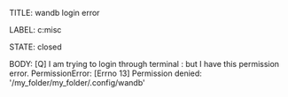 TITLE:
wandb login error

LABEL:
c:misc

STATE:
closed

BODY:
[Q] I am trying to login through terminal : but I have this permission error. PermissionError: [Errno 13] Permission denied: '/my_folder/my_folder/.config/wandb'

